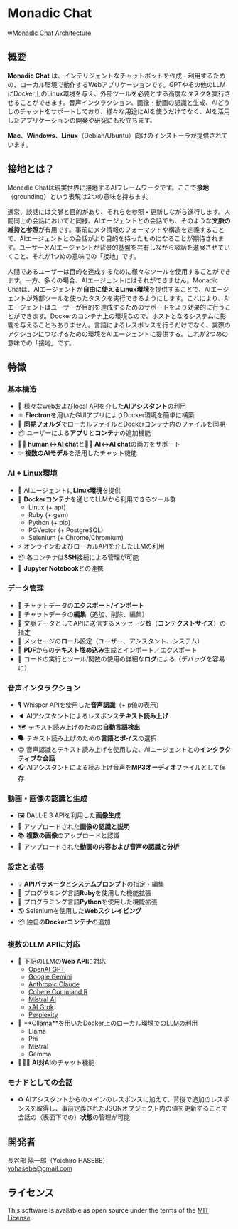 # Monadic Chat

w[Monadic Chat Architecture](./assets/images/monadic-chat-architecture.svg ':size=800')

## 概要

**Monadic Chat** は、インテリジェントなチャットボットを作成・利用するための、ローカル環境で動作するWebアプリケーションです。GPTやその他のLLMにDocker上のLinux環境を与え、外部ツールを必要とする高度なタスクを実行させることができます。音声インタラクション、画像・動画の認識と生成、AIどうしのチャットをサポートしており、様々な用途にAIを使うだけでなく、AIを活用したアプリケーションの開発や研究にも役立ちます。

**Mac**、**Windows**、**Linux**（Debian/Ubuntu）向けのインストーラが提供されています。

## 接地とは？

Monadic Chatは現実世界に接地するAIフレームワークです。ここで**接地**（grounding）という表現は2つの意味を持ちます。

通常、談話には文脈と目的があり、それらを参照・更新しながら進行します。人間同士の会話においてと同様、AIエージェントとの会話でも、そのような**文脈の維持と参照**が有用です。事前にメタ情報のフォーマットや構造を定義することで、AIエージェントとの会話がより目的を持ったものになることが期待されます。ユーザーとAIエージェントが背景的基盤を共有しながら談話を進展させていくこと、それが1つめの意味での「接地」です。

人間であるユーザーは目的を達成するために様々なツールを使用することができます。一方、多くの場合、AIエージェントにはそれができません。Monadic Chatは、AIエージェントが**自由に使えるLinux環境**を提供することで、AIエージェントが外部ツールを使ったタスクを実行できるようにします。これにより、AIエージェントはユーザーが目的を達成するためのサポートをより効果的に行うことができます。Dockerのコンテナ上の環境なので、ホストとなるシステムに影響を与えることもありません。言語によるレスポンスを行うだけでなく、実際のアクションにつなげるための環境をAIエージェントに提供する。これが2つめの意味での「接地」です。

## 特徴

### 基本構造

- 🤖 様々なwebおよびlocal APIを介した**AIアシスタント**の利用
- ⚛️ **Electron**を用いたGUIアプリによりDocker環境を簡単に構築
- 📁 **同期フォルダ**でローカルファイルとDockerコンテナ内のファイルを同期
- 📦 ユーザーによる**アプリ**と**コンテナ**の追加機能
- 👩💬 **human↔️AI chat**と🤖💬 **AI↔️AI chat**の両方をサポート
- ✨ **複数のAIモデル**を活用したチャット機能

### AI + Linux環境

- 🐧 AIエージェントに**Linux環境**を提供
- 🐳 **Dockerコンテナ**を通じてLLMから利用できるツール群
  - Linux (+ apt)
  - Ruby (+ gem)
  - Python (+ pip)
  - PGVector (+ PostgreSQL)
  - Selenium (+ Chrome/Chromium)
- ⚡️ オンラインおよびローカルAPIを介したLLMの利用
- 📦 各コンテナは**SSH**接続による管理が可能
- 📓 **Jupyter Notebook**との連携

### データ管理

- 💾 チャットデータの**エクスポート/インポート**
- 📝 チャットデータの**編集**（追加、削除、編集）
- 💬 文脈データとしてAPIに送信するメッセージ数（**コンテクストサイズ**）の指定
- 📜 メッセージの**ロール**設定（ユーザー、アシスタント、システム）
- 🔢 **PDF**からの**テキスト埋め込み**生成とインポート／エクスポート
- 📼 コードの実行とツール/関数の使用の詳細な**ログ**による（デバッグを容易に）

### 音声インタラクション

- 🎙️ Whisper APIを使用した**音声認識**（+ p値の表示）
- 🔈 AIアシスタントによるレスポンス**テキスト読み上げ**
- 🗺️ テキスト読み上げのための**自動言語検出**
- 🗣️ テキスト読み上げのための**言語とボイス**の選択
- 😊 音声認識とテキスト読み上げを使用した、AIエージェントとの**インタラクティブな会話**
- 🎧 AIアシスタントによる読み上げ音声を**MP3オーディオ**ファイルとして保存

### 動画・画像の認識と生成

- 🖼️ DALL·E 3 APIを利用した**画像生成**
- 👀 アップロードされた**画像の認識と説明**
- 📚 **複数の画像**のアップロードと認識
- 🎥 アップロードされた**動画の内容および音声の認識と分析**

### 設定と拡張

- 💡 **APIパラメータ**と**システムプロンプト**の指定・編集
- 💎 プログラミング言語**Ruby**を使用した機能拡張
- 🐍 プログラミング言語**Python**を使用した機能拡張
- 🌎 Seleniumを使用した**Webスクレイピング**
- 📦 独自の**Dockerコンテナ**の追加


### 複数のLLM APIに対応

- 👥 下記のLLMの**Web API**に対応
  - [OpenAI GPT](https://platform.openai.com/docs/overview)
  - [Google Gemini](https://ai.google.dev/gemini-api)
  - [Anthropic Claude](https://www.anthropic.com/api)
  - [Cohere Command R](https://cohere.com/)
  - [Mistral AI](https://docs.mistral.ai/api/)
  - [xAI Grok](https://x.ai/api)
  - [Perplexity](https://docs.perplexity.ai/home)
- 🦙 **[Ollama](https://ollama.com/)**を用いたDocker上のローカル環境でのLLMの利用
  - Llama
  - Phi
  - Mistral
  - Gemma
- 🤖💬🤖 **AI対AI**のチャット機能

### モナドとしての会話

- ♻️   AIアシスタントからのメインのレスポンスに加えて、背後で追加のレスポンスを取得し、事前定義されたJSONオブジェクト内の値を更新することで会話の（表面下での）**状態**の管理が可能

## 開発者

長谷部 陽一郎（Yoichiro HASEBE）<br />
[yohasebe@gmail.com](yohasebe@gmail.com)

## ライセンス

This software is available as open source under the terms of the [MIT License](https://opensource.org/licenses/MIT).

